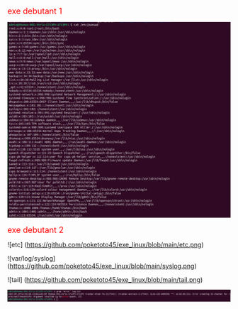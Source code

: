 <span style="color: red; font-size: 18px"> exe debutant 1 </span>

![cat /etc/passwd](https://github.com/poketoto45/exe_linux/blob/main/passwd.png)

<span style="color: red; font-size: 18px"> exe debutant 2 </span>

![etc] (https://github.com/poketoto45/exe_linux/blob/main/etc.png)

![var/log/syslog] (https://github.com/poketoto45/exe_linux/blob/main/syslog.png)

![tail] (https://github.com/poketoto45/exe_linux/blob/main/tail.png)

![error](https://github.com/poketoto45/exe_linux/blob/main/error.png)

